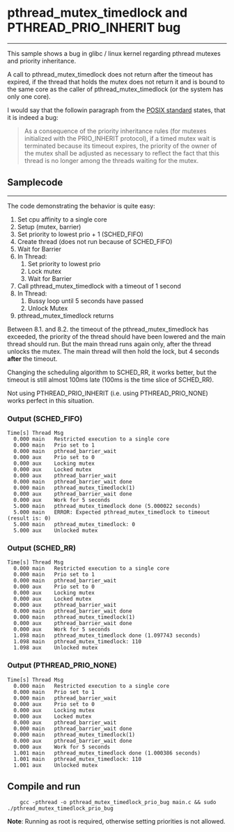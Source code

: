 # pthread_mutex_timedlock and PTHREAD_PRIO_INHERIT bug
----------------------------------------

This sample shows a bug in glibc / linux kernel regarding pthread mutexes and 
priority inheritance.

A call to pthread_mutex_timedlock does not return after the timeout has expired,
if the thread that holds the mutex does not return it and is bound to the same
core as the caller of pthread_mutex_timedlock (or the system has only one core).

I would say that the followin paragraph from the
[POSIX standard](https://pubs.opengroup.org/onlinepubs/9699919799/functions/pthread_mutex_timedlock.html)
states, that it is indeed a bug:

> As a consequence of the priority inheritance rules (for mutexes initialized with the PRIO_INHERIT protocol), if a timed mutex wait is terminated because its timeout expires, the priority of the owner of the mutex shall be adjusted as necessary to reflect the fact that this thread is no longer among the threads waiting for the mutex.

## Samplecode
-----
The code demonstrating the behavior is quite easy:

1. Set cpu affinity to a single core
2. Setup (mutex, barrier)
3. Set priority to lowest prio + 1 (SCHED_FIFO)
4. Create thread (does not run because of SCHED_FIFO)
5. Wait for Barrier
6. In Thread:
    1. Set priority to lowest prio
    2. Lock mutex
    3. Wait for Barrier
7. Call pthread_mutex_timedlock with a timeout of 1 second
8. In Thread:
    1. Bussy loop until 5 seconds have passed
    2. Unlock Mutex
9. pthread_mutex_timedlock returns

Between 8.1. and 8.2. the timeout of the pthread_mutex_timedlock has exceeded,
the priority of the thread should have been lowered and the main thread should run.
But the main thread runs again only, after the thread unlocks the mutex. The
main thread will then hold the lock, but 4 seconds **after** the timeout.

Changing the scheduling algorithm to SCHED_RR, it works better, but the timeout 
is still almost 100ms late (100ms is the time slice of SCHED_RR).

Not using PTHREAD_PRIO_INHERIT (i.e. using PTHREAD_PRIO_NONE) works perfect in this
situation.


### Output (SCHED_FIFO)
```
Time[s] Thread Msg
  0.000 main   Restricted execution to a single core
  0.000 main   Prio set to 1
  0.000 main   pthread_barrier_wait
  0.000 aux    Prio set to 0
  0.000 aux    Locking mutex
  0.000 aux    Locked mutex
  0.000 aux    pthread_barrier_wait
  0.000 main   pthread_barrier_wait done
  0.000 main   pthread_mutex_timedlock(1)
  0.000 aux    pthread_barrier_wait done
  0.000 aux    Work for 5 seconds
  5.000 main   pthread_mutex_timedlock done (5.000022 seconds)
  5.000 main   ERROR: Expected pthread_mutex_timedlock to timeout (result is: 0)
  5.000 main   pthread_mutex_timedlock: 0
  5.000 aux    Unlocked mutex
```

### Output (SCHED_RR)
```
Time[s] Thread Msg
  0.000 main   Restricted execution to a single core
  0.000 main   Prio set to 1
  0.000 main   pthread_barrier_wait
  0.000 aux    Prio set to 0
  0.000 aux    Locking mutex
  0.000 aux    Locked mutex
  0.000 aux    pthread_barrier_wait
  0.000 main   pthread_barrier_wait done
  0.000 main   pthread_mutex_timedlock(1)
  0.000 aux    pthread_barrier_wait done
  0.000 aux    Work for 5 seconds
  1.098 main   pthread_mutex_timedlock done (1.097743 seconds)
  1.098 main   pthread_mutex_timedlock: 110
  1.098 aux    Unlocked mutex
```

### Output (PTHREAD_PRIO_NONE)
```
Time[s] Thread Msg
  0.000 main   Restricted execution to a single core
  0.000 main   Prio set to 1
  0.000 main   pthread_barrier_wait
  0.000 aux    Prio set to 0
  0.000 aux    Locking mutex
  0.000 aux    Locked mutex
  0.000 aux    pthread_barrier_wait
  0.000 main   pthread_barrier_wait done
  0.000 main   pthread_mutex_timedlock(1)
  0.000 aux    pthread_barrier_wait done
  0.000 aux    Work for 5 seconds
  1.001 main   pthread_mutex_timedlock done (1.000386 seconds)
  1.001 main   pthread_mutex_timedlock: 110
  1.001 aux    Unlocked mutex
```


## Compile and run
```
    gcc -pthread -o pthread_mutex_timedlock_prio_bug main.c && sudo ./pthread_mutex_timedlock_prio_bug
```

**Note**: Running as root is required, otherwise setting priorities is not allowed.